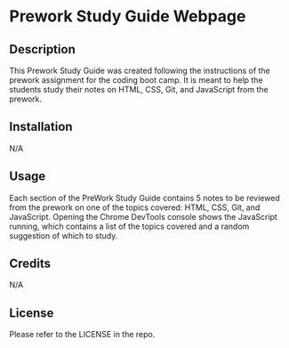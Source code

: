 # Prework Study Guide Webpage

## Description

This Prework Study Guide was created following the instructions of the prework assignment for the coding boot camp. It is meant to help the students study their notes on HTML, CSS, Git, and JavaScript from the prework.

## Installation

N/A

## Usage

Each section of the PreWork Study Guide contains 5 notes to be reviewed from the prework on one of the topics covered: HTML, CSS, Git, and JavaScript. Opening the Chrome DevTools console shows the JavaScript running, which contains a list of the topics covered and a random suggestion of which to study.

## Credits

N/A

## License

Please refer to the LICENSE in the repo.
